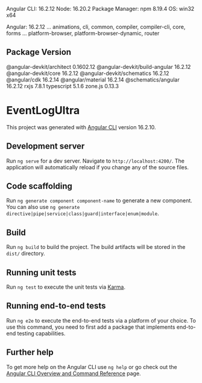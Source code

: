 Angular CLI: 16.2.12
Node: 16.20.2
Package Manager: npm 8.19.4
OS: win32 x64

Angular: 16.2.12
... animations, cli, common, compiler, compiler-cli, core, forms
... platform-browser, platform-browser-dynamic, router

Package                         Version
---------------------------------------------------------
@angular-devkit/architect       0.1602.12
@angular-devkit/build-angular   16.2.12
@angular-devkit/core            16.2.12
@angular-devkit/schematics      16.2.12
@angular/cdk                    16.2.14
@angular/material               16.2.14
@schematics/angular             16.2.12
rxjs                            7.8.1
typescript                      5.1.6
zone.js                         0.13.3


# EventLogUltra

This project was generated with [Angular CLI](https://github.com/angular/angular-cli) version 16.2.10.

## Development server

Run `ng serve` for a dev server. Navigate to `http://localhost:4200/`. The application will automatically reload if you change any of the source files.

## Code scaffolding

Run `ng generate component component-name` to generate a new component. You can also use `ng generate directive|pipe|service|class|guard|interface|enum|module`.

## Build

Run `ng build` to build the project. The build artifacts will be stored in the `dist/` directory.

## Running unit tests

Run `ng test` to execute the unit tests via [Karma](https://karma-runner.github.io).

## Running end-to-end tests

Run `ng e2e` to execute the end-to-end tests via a platform of your choice. To use this command, you need to first add a package that implements end-to-end testing capabilities.

## Further help

To get more help on the Angular CLI use `ng help` or go check out the [Angular CLI Overview and Command Reference](https://angular.io/cli) page.

